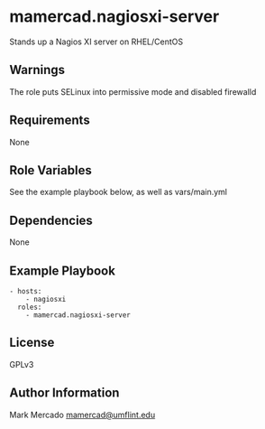 mamercad.nagiosxi-server
========================

Stands up a Nagios XI server on RHEL/CentOS

Warnings
--------

The role puts SELinux into permissive mode and disabled firewalld

Requirements
------------

None

Role Variables
--------------

See the example playbook below, as well as vars/main.yml

Dependencies
------------

None

Example Playbook
----------------

    - hosts:
        - nagiosxi
      roles:
        - mamercad.nagiosxi-server

License
-------

GPLv3

Author Information
------------------

Mark Mercado <mamercad@umflint.edu>
